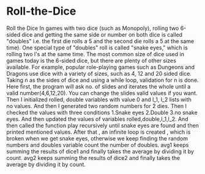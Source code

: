 # Roll-the-Dice
Roll the Dice In games with two dice (such as Monopoly), rolling two 6-sided dice and getting the same side or number on both dice is called "doubles" i.e. the first die rolls a 5 and the second die rolls a 5 at the same time). One special type of "doubles" roll is called "snake eyes," which is rolling two l's at the same time. The most common size of dice used in games today is the 6-sided dice, but there are plenty of other sizes available. For example, popular role-playing games such as Dungeons and Dragons use dice with a variety of sizes, such as 4, 12 and 20 sided dice. Taking n as the sides of dice and using a while loop, validation for n is done. Here first, the program will ask no. of slides and iterates the whole until a valid number(4,6,12,20). You can change the slides valid values if you want. Then I initialized rolled, double variables with  value 0 and l_1, l_2 lists with no values. And then I generated two random numbers for 2 dies. Then I checked the values with three conditions 1.Snake eyes 2.Double 3.no snake eyes. And then updated the values of variables rolled,double,l_1,l_2. And then called the function play  recursively until snake eyes are found and then printed mentioned values. After that , an infinite loop  is created , which is broken when we get snake eyes, otherwise we keep finding the random  numbers and doubles variable count the number of doubles.                            avg1 keeps summing the results of dice1 and finally takes the average by dividing it by count.               avg2 keeps summing the results of dice2 and finally takes the average by dividing it by count.
